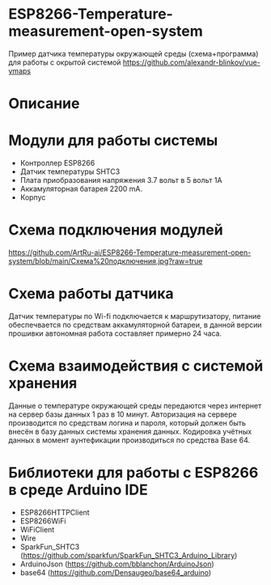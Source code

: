 # ESP8266-Temperature-measurement-open-system
Пример датчика температуры окружающей среды (схема+программа) для работы с окрытой системой https://github.com/alexandr-blinkov/vue-ymaps
# Описание
# Модули для работы системы
* Контроллер ESP8266
* Датчик температуры SHTC3
* Плата приобразования напряжения 3.7 вольт в 5 вольт 1А
* Аккамуляторная батарея 2200 mA.
* Корпус
# Схема подключения модулей
https://github.com/ArtRu-ai/ESP8266-Temperature-measurement-open-system/blob/main/Схема%20подключения.jpg?raw=true
# Схема работы датчика
Датчик температуры по Wi-fi подключается к маршрутизатору, питание обеспечвается по средствам аккамуляторной батареи, в данной версии прошивки автономная работа составляет примерно 24 часа.
# Схема взаимодействия с системой хранения
Данные о температуре окружающей среды передаются через интернет на сервер базы данных 1 раз в 10 минут. Авторизация на сервере производится по средствам логина и пароля, который должен быть внесён в базу данных системы хранения данных. Кодировка учётных данных в момент аунтефикации производиться по средства Base 64.
# Библиотеки для работы c ESP8266 в среде Arduino IDE 
* ESP8266HTTPClient
* ESP8266WiFi
* WiFiClient
* Wire
* SparkFun_SHTC3 (https://github.com/sparkfun/SparkFun_SHTC3_Arduino_Library)
* ArduinoJson (https://github.com/bblanchon/ArduinoJson)
* base64 (https://github.com/Densaugeo/base64_arduino)
